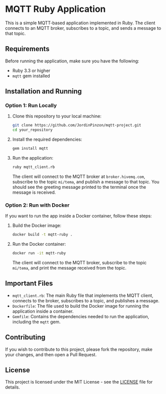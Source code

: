 # MQTT Ruby Application

This is a simple MQTT-based application implemented in Ruby. The client connects to an MQTT broker, subscribes to a topic, and sends a message to that topic.

## Requirements

Before running the application, make sure you have the following:

- Ruby 3.3 or higher
- `mqtt` gem installed

## Installation and Running

### Option 1: Run Locally

1. Clone this repository to your local machine:

    ```bash
    git clone https://github.com/JordinPinzon/mqtt-project.git
    cd your_repository
    ```

2. Install the required dependencies:

    ```bash
    gem install mqtt
    ```

3. Run the application:

    ```bash
    ruby mqtt_client.rb
    ```

    The client will connect to the MQTT broker at `broker.hivemq.com`, subscribe to the topic `mi/tema`, and publish a message to that topic. You should see the greeting message printed to the terminal once the message is received.

### Option 2: Run with Docker

If you want to run the app inside a Docker container, follow these steps:

1. Build the Docker image:

    ```bash
    docker build -t mqtt-ruby .
    ```

2. Run the Docker container:

    ```bash
    docker run -it mqtt-ruby
    ```

    The client will connect to the MQTT broker, subscribe to the topic `mi/tema`, and print the message received from the topic.

## Important Files

- `mqtt_client.rb`: The main Ruby file that implements the MQTT client, connects to the broker, subscribes to a topic, and publishes a message.
- `Dockerfile`: The file used to build the Docker image for running the application inside a container.
- `Gemfile`: Contains the dependencies needed to run the application, including the `mqtt` gem.

## Contributing

If you wish to contribute to this project, please fork the repository, make your changes, and then open a Pull Request.

## License

This project is licensed under the MIT License - see the [LICENSE](LICENSE) file for details.
